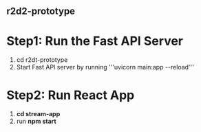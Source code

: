 ## r2d2-prototype

# Step1: Run the Fast API Server
1. cd r2dt-prototype
2. Start Fast API server by running '''uvicorn main:app --reload'''

# Step2: Run React App
1. **cd stream-app**
2. run **npm start**


